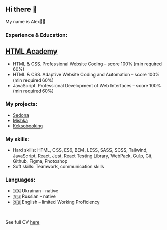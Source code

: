 <section>
    <h2>Hi there 👋</h2>
    <p>My name is Alex👨‍💻</p>
    <h3>Experience & Education:</h3>
    <h2><a href="https://htmlacademy.ru/profile/id897219">HTML Academy</a></h2>
    <ul>
        <li>HTML & CSS. Professional Website Coding – score 100% (min required 60%)</li>
        <li>HTML & CSS. Adaptive Website Coding and Automation – score 100% (min required 60%)</li>
        <li>JavaScript. Professional Development of Web Interfaces – score 100% (min required 60%)</li>
    </ul>
    <h3>My projects:</h3>
    <ul>
        <li><a href="https://github.com/owlsua/897219-sedona">Sedona</a></li> 
        <li><a href="https://github.com/owlsua/897219-mishka-16">Mishka</a></li>
        <li><a href="https://github.com/owlsua/897219-keksobooking-18">Keksobooking</a></li>
    </ul>
    <h3>My skills:</h3>
    <ul>
        <li>Hard skills: HTML, CSS, ES6, BEM, LESS, SASS, SCSS, Tailwind, JavaScript, React, Jest, React Testing Library, WebPack, Gulp, Git, Github, Figma, Photoshop</li>
        <li>Soft skills: Teamwork, communication skills</li>
    </ul>
    <h3>Languages:</h3>
    <ul>
        <li>🇺🇦 Ukrainan - native</li>
        <li>🇷🇺 Russian – native</li>
        <li>🇬🇧 English – limited Working Proficiency</li>
    </ul>
    <br>
    <p>See full CV  <a href="https://drive.google.com/file/d/1WM-h4cGX1uCzkYmpFiZsIG9gSIKseo2Q/view">here</a></p>
</section>
